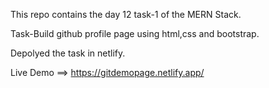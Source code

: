 This repo contains the day 12 task-1 of the MERN Stack.

Task-Build github profile page using html,css and bootstrap.

Depolyed the task in netlify.

Live Demo ==> https://gitdemopage.netlify.app/

